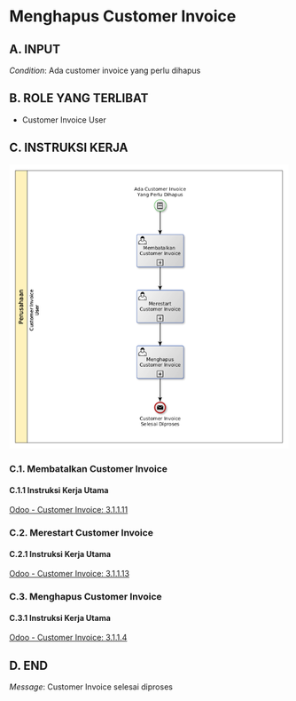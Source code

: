 # Menghapus Customer Invoice

## <a name="input">A. INPUT</a>

*Condition*: Ada customer invoice yang perlu dihapus

## <a name="role">B. ROLE YANG TERLIBAT</a>

* Customer Invoice User

## <a name="instruksi">C. INSTRUKSI KERJA</a>

![](../img/prosedur-kerja/menghapus-customer-invoice.png)

### C.1. Membatalkan Customer Invoice

#### C.1.1 Instruksi Kerja Utama

[Odoo - Customer Invoice: 3.1.1.11](../transaksi/customer-invoice/batal.md)

### C.2. Merestart Customer Invoice

#### C.2.1 Instruksi Kerja Utama

[Odoo - Customer Invoice: 3.1.1.13](../transaksi/customer-invoice/restart.md)

### C.3. Menghapus Customer Invoice

#### C.3.1 Instruksi Kerja Utama

[Odoo - Customer Invoice: 3.1.1.4](../transaksi/customer-invoice/hapus.md)

## <a name="input">D. END</a>

*Message*: Customer Invoice selesai diproses
